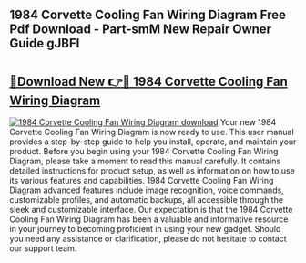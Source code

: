 ## 1984 Corvette Cooling Fan Wiring Diagram Free Pdf Download - Part-smM New Repair Owner Guide gJBFI

# <h2><a href="http://dfiffdf.blite.top/?on=1984+Corvette+Cooling+Fan+Wiring+Diagram">🔗Download New 👉🔴 1984 Corvette Cooling Fan Wiring Diagram</a></h2>

[![1984 Corvette Cooling Fan Wiring Diagram download](https://i.imgur.com/lujVjoI.png)](http://dfiffdf.blite.top/?on=1984+Corvette+Cooling+Fan+Wiring+Diagram)
Your new 1984 Corvette Cooling Fan Wiring Diagram is now ready to use. This user manual provides a step-by-step guide to help you install, operate, and maintain your product. Before you begin using your 1984 Corvette Cooling Fan Wiring Diagram, please take a moment to read this manual carefully. It contains detailed instructions for product setup, as well as information on how to use its various features and capabilities. 1984 Corvette Cooling Fan Wiring Diagram advanced features include image recognition, voice commands, customizable profiles, and automatic backups, all accessible through the sleek and customizable interface. Our expectation is that the 1984 Corvette Cooling Fan Wiring Diagram has been a valuable and informative resource in your journey to becoming proficient in using your new gadget. Should you need any assistance or clarification, please do not hesitate to contact our support team.
